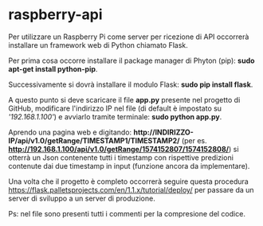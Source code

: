 # raspberry-api

Per utilizzare un Raspberry Pi come server per ricezione di API occorrerà installare un framework web di Python chiamato Flask.

Per prima cosa occorre installare il package manager di Phyton (pip): <b>sudo apt-get install python-pip</b>.

Successivamente si dovrà installare il modulo Flask: <b>sudo pip install flask</b>.

A questo punto si deve scaricare il file <b>app.py</b> presente nel progetto di GitHub, modificare l'indirizzo IP nel file (di default è impostato su *'192.168.1.100'*) e avviarlo tramite terminale: <b>sudo python app.py</b>.

Aprendo una pagina web e digitando:  <b>http://INDIRIZZO-IP/api/v1.0/getRange/TIMESTAMP1/TIMESTAMP2/</b>  (per es. <b>http://192.168.1.100/api/v1.0/getRange/1574152807/1574152808/</b>) si otterrà un Json contenente tutti i timestamp con rispettive predizioni contenute dai due timestamp in input (funzione ancora da implementare).

Una volta che il progetto è completo occorrerà seguire questa procedura https://flask.palletsprojects.com/en/1.1.x/tutorial/deploy/ per passare da un server di sviluppo a un server di produzione.

Ps: nel file sono presenti tutti i commenti per la compresione del codice.
